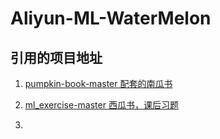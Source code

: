 # Aliyun-ML-WaterMelon

## 引用的项目地址

1. [pumpkin-book-master 配套的南瓜书](https://github.com/datawhalechina/pumpkin-book)

2. [ml_exercise-master 西瓜书，课后习题](https://github.com/xiyusullos/ml_exercise)

3. 